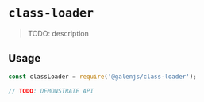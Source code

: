 # `class-loader`

> TODO: description

## Usage

```javascript
const classLoader = require('@galenjs/class-loader');

// TODO: DEMONSTRATE API
```
